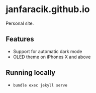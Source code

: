 # janfaracik.github.io
Personal site.

## Features
* Support for automatic dark mode
* OLED theme on iPhones X and above

## Running locally
* `bundle exec jekyll serve`
